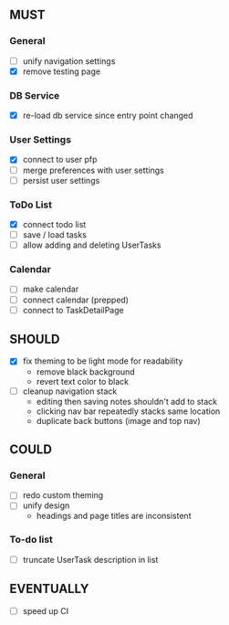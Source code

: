 ## MUST

### General
- [ ] unify navigation settings
- [x] remove testing page

### DB Service
- [x] re-load db service since entry point changed

### User Settings
- [x] connect to user pfp
- [ ] merge preferences with user settings
- [ ] persist user settings

### ToDo List
- [x] connect todo list
- [ ] save / load tasks
- [ ] allow adding and deleting UserTasks

### Calendar
- [ ] make calendar
- [ ] connect calendar (prepped)
- [ ] connect to TaskDetailPage

## SHOULD

- [x] fix theming to be light mode for readability
	- remove black background
	- revert text color to black
- [ ] cleanup navigation stack
	- editing then saving notes shouldn't add to stack
	- clicking nav bar repeatedly stacks same location
	- duplicate back buttons (image and top nav)

## COULD

### General
- [ ] redo custom theming
- [ ] unify design
	- headings and page titles are inconsistent

### To-do list
- [ ] truncate UserTask description in list

## EVENTUALLY
- [ ] speed up CI